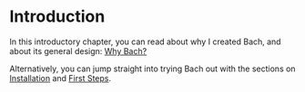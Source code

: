 # Introduction

In this introductory chapter, you can read about why I created Bach, and about
its general design: [Why Bach?](./why-bach.md)

Alternatively, you can jump straight into trying Bach out with the sections on
[Installation](./installation.md) and [First Steps](./first-steps.md).

